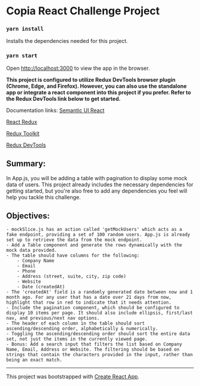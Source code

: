 # Copia React Challenge Project
### `yarn install`
Installs the dependencies needed for this project.
### `yarn start`
Open [http://localhost:3000](http://localhost:3000) to view the app in the browser.

**This project is configured to utilize Redux DevTools browser plugin (Chrome, Edge, and Firefox). However, you can also use the standalone app or integrate a react component into this project if you prefer. Refer to the Redux DevTools link below to get started.**

Documentation links:
[Semantic UI React](https://react.semantic-ui.com)

[React Redux](https://react-redux.js.org/)

[Redux Toolkit](https://redux-toolkit.js.org/)

[Redux DevTools](https://github.com/reduxjs/redux-devtools)
## Summary:
In App.js, you will be adding a table with pagination to display some mock data of users. This project already includes the necessary dependencies for getting started, but you're also free to add any dependencies you feel will help you tackle this challenge. 
## Objectives:
	- mockSlice.js has an action called 'getMockUsers' which acts as a fake endpoint, providing a set of 100 random users. App.js is already set up to retrieve the data from the mock endpoint.
	- Add a Table component and generate the rows dynamically with the mock data provided.
	- The table should have columns for the following:
		- Company Name
		- Email
		- Phone
		- Address (street, suite, city, zip code)
		- Website
		- Date (createdAt)
	- The 'createdAt' field is a randomly generated date between now and 1 month ago. For any user that has a date over 21 days from now, highlight that row in red to indicate that it needs attention.
	- Include the pagination component, which should be configured to display 10 items per page. It should also include ellipsis, first/last nav, and previous/next nav options.
	- The header of each column in the table should sort ascending/descending order, alphabetically & numerically.
	- Toggling the ascending/descending order should sort the entire data set, not just the items in the currently viewed page.
	- Bonus: Add a search input that filters the list based on Company Name, Email, Address or Website. The filtering should be based on strings that contain the characters provided in the input, rather than being an exact match.

---------------------------------------
This project was bootstrapped with [Create React App](https://github.com/facebook/create-react-app).